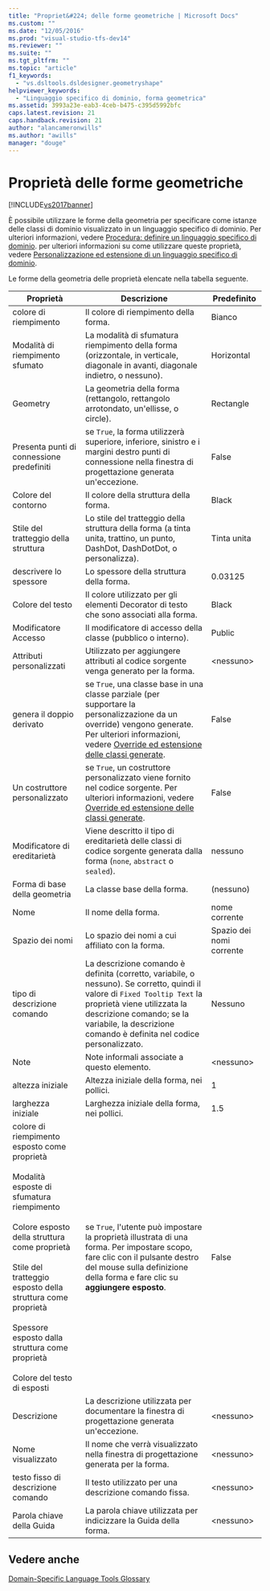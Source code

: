 ```yaml
---
title: "Propriet&#224; delle forme geometriche | Microsoft Docs"
ms.custom: ""
ms.date: "12/05/2016"
ms.prod: "visual-studio-tfs-dev14"
ms.reviewer: ""
ms.suite: ""
ms.tgt_pltfrm: ""
ms.topic: "article"
f1_keywords: 
  - "vs.dsltools.dsldesigner.geometryshape"
helpviewer_keywords: 
  - "Linguaggio specifico di dominio, forma geometrica"
ms.assetid: 3993a23e-eab3-4ceb-b475-c395d5992bfc
caps.latest.revision: 21
caps.handback.revision: 21
author: "alancameronwills"
ms.author: "awills"
manager: "douge"
---
```

# Propriet&#224; delle forme geometriche
[!INCLUDE[vs2017banner](../code-quality/includes/vs2017banner.md)]

È possibile utilizzare le forme della geometria per specificare come istanze delle classi di dominio visualizzato in un linguaggio specifico di dominio.  Per ulteriori informazioni, vedere [Procedura: definire un linguaggio specifico di dominio](../modeling/how-to-define-a-domain-specific-language.md).  per ulteriori informazioni su come utilizzare queste proprietà, vedere [Personalizzazione ed estensione di un linguaggio specifico di dominio](../modeling/customizing-and-extending-a-domain-specific-language.md).  
  
 Le forme della geometria delle proprietà elencate nella tabella seguente.  
  
|Proprietà|Descrizione|Predefinito|  
|---------------|-----------------|-----------------|  
|colore di riempimento|Il colore di riempimento della forma.|Bianco|  
|Modalità di riempimento sfumato|La modalità di sfumatura riempimento della forma \(orizzontale, in verticale, diagonale in avanti, diagonale indietro, o nessuno\).|Horizontal|  
|Geometry|La geometria della forma \(rettangolo, rettangolo arrotondato, un'ellisse, o circle\).|Rectangle|  
|Presenta punti di connessione predefiniti|se `True`, la forma utilizzerà superiore, inferiore, sinistro e i margini destro punti di connessione nella finestra di progettazione generata un'eccezione.|False|  
|Colore del contorno|Il colore della struttura della forma.|Black|  
|Stile del tratteggio della struttura|Lo stile del tratteggio della struttura della forma \(a tinta unita, trattino, un punto, DashDot, DashDotDot, o personalizza\).|Tinta unita|  
|descrivere lo spessore|Lo spessore della struttura della forma.|0.03125|  
|Colore del testo|Il colore utilizzato per gli elementi Decorator di testo che sono associati alla forma.|Black|  
|Modificatore Accesso|Il modificatore di accesso della classe \(pubblico o interno\).|Public|  
|Attributi personalizzati|Utilizzato per aggiungere attributi al codice sorgente venga generato per la forma.|\<nessuno\>|  
|genera il doppio derivato|se `True`, una classe base in una classe parziale \(per supportare la personalizzazione da un override\) vengono generate.  Per ulteriori informazioni, vedere [Override ed estensione delle classi generate](../modeling/overriding-and-extending-the-generated-classes.md).|False|  
|Un costruttore personalizzato|se `True`, un costruttore personalizzato viene fornito nel codice sorgente.  Per ulteriori informazioni, vedere [Override ed estensione delle classi generate](../modeling/overriding-and-extending-the-generated-classes.md).|False|  
|Modificatore di ereditarietà|Viene descritto il tipo di ereditarietà delle classi di codice sorgente generata dalla forma \(`none`,  `abstract` o  `sealed`\).|nessuno|  
|Forma di base della geometria|La classe base della forma.|\(nessuno\)|  
|Nome|Il nome della forma.|nome corrente|  
|Spazio dei nomi|Lo spazio dei nomi a cui affiliato con la forma.|Spazio dei nomi corrente|  
|tipo di descrizione comando|La descrizione comando è definita \(corretto, variabile, o nessuno\).  Se corretto, quindi il valore di `Fixed Tooltip Text` la proprietà viene utilizzata la descrizione comando; se la variabile, la descrizione comando è definita nel codice personalizzato.|Nessuno|  
|Note|Note informali associate a questo elemento.|\<nessuno\>|  
|altezza iniziale|Altezza iniziale della forma, nei pollici.|1|  
|larghezza iniziale|Larghezza iniziale della forma, nei pollici.|1.5|  
|colore di riempimento esposto come proprietà<br /><br /> Modalità esposte di sfumatura riempimento<br /><br /> Colore esposto della struttura come proprietà<br /><br /> Stile del tratteggio esposto della struttura come proprietà<br /><br /> Spessore esposto dalla struttura come proprietà<br /><br /> Colore del testo di esposti|se `True`, l'utente può impostare la proprietà illustrata di una forma.  Per impostare scopo, fare clic con il pulsante destro del mouse sulla definizione della forma e fare clic su **aggiungere esposto**.|False|  
|Descrizione|La descrizione utilizzata per documentare la finestra di progettazione generata un'eccezione.|\<nessuno\>|  
|Nome visualizzato|Il nome che verrà visualizzato nella finestra di progettazione generata per la forma.|\<nessuno\>|  
|testo fisso di descrizione comando|Il testo utilizzato per una descrizione comando fissa.|\<nessuno\>|  
|Parola chiave della Guida|La parola chiave utilizzata per indicizzare la Guida della forma.|\<nessuno\>|  
  
## Vedere anche  
 [Domain\-Specific Language Tools Glossary](http://msdn.microsoft.com/it-it/ca5e84cb-a315-465c-be24-76aa3df276aa)